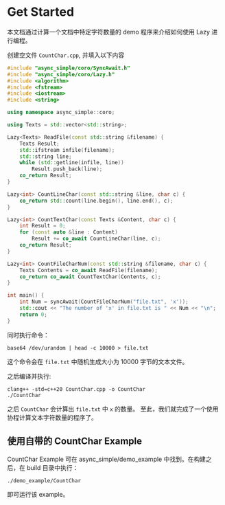# Get Started

本文档通过计算一个文档中特定字符数量的 demo 程序来介绍如何使用 Lazy 进行编程。

创建空文件 `CountChar.cpp`, 并填入以下内容

```C++
#include "async_simple/coro/SyncAwait.h"
#include "async_simple/coro/Lazy.h"
#include <algorithm>
#include <fstream>
#include <iostream>
#include <string>

using namespace async_simple::coro;

using Texts = std::vector<std::string>;

Lazy<Texts> ReadFile(const std::string &filename) {
    Texts Result;
    std::ifstream infile(filename);
    std::string line;
    while (std::getline(infile, line))
        Result.push_back(line);
    co_return Result;
}

Lazy<int> CountLineChar(const std::string &line, char c) {
    co_return std::count(line.begin(), line.end(), c);
}

Lazy<int> CountTextChar(const Texts &Content, char c) {
    int Result = 0;
    for (const auto &line : Content)
        Result += co_await CountLineChar(line, c);
    co_return Result;
}

Lazy<int> CountFileCharNum(const std::string &filename, char c) {
    Texts Contents = co_await ReadFile(filename);
    co_return co_await CountTextChar(Contents, c);
}

int main() {
    int Num = syncAwait(CountFileCharNum("file.txt", 'x'));
    std::cout << "The number of 'x' in file.txt is " << Num << "\n";
    return 0;
}

```

同时执行命令：
```
base64 /dev/urandom | head -c 10000 > file.txt
```
这个命令会在 `file.txt` 中随机生成大小为 10000 字节的文本文件。

之后编译并执行:
```
clang++ -std=c++20 CountChar.cpp -o CountChar
./CountChar
```

之后 `CountChar` 会计算出 `file.txt` 中 `x` 的数量。 至此，我们就完成了一个使用协程计算文本字符数量的程序了。

## 使用自带的 CountChar Example

CountChar Example 可在 async_simple/demo_example 中找到。在构建之后，在 build 目录中执行：
```
./demo_example/CountChar
```
即可运行该 example。
